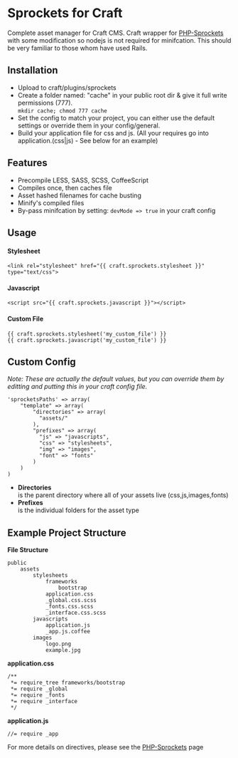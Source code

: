 # Sprockets for Craft

Complete asset manager for Craft CMS. Craft wrapper for [PHP-Sprockets](https://github.com/Nami-Doc/Sprockets-PHP) with some modification so nodejs is not required for minifcation. This should be very familiar to those whom have used Rails.


## Installation

* Upload to craft/plugins/sprockets
* Create a folder named: "cache" in your public root dir & give it full write permissions (777).    
`mkdir cache; chmod 777 cache`
* Set the config to match your project, you can either use the default settings or override them in your config/general.
* Build your application file for css and js. (All your requires go into application.(css|js) - See below for an example)

## Features
* Precompile LESS, SASS, SCSS, CoffeeScript
* Compiles once, then caches file
* Asset hashed filenames for cache busting
* Minify's compiled files
* By-pass minifcation by setting: `devMode => true` in your craft config

## Usage
#### Stylesheet
`<link rel="stylesheet" href="{{ craft.sprockets.stylesheet }}" type="text/css">`

#### Javascript
`<script src="{{ craft.sprockets.javascript }}"></script>`

#### Custom File
`{{ craft.sprockets.stylesheet('my_custom_file') }}`  
`{{ craft.sprockets.javascript('my_custom_file') }}`

## Custom Config
_Note: These are actually the default values, but you can override them by editting and putting this in your craft config file._

    'sprocketsPaths' => array(
        "template" => array(
			"directories" => array(
			  "assets/"
			),
			"prefixes" => array(
			  "js" => "javascripts",
			  "css" => "stylesheets",
			  "img" => "images",
			  "font" => "fonts"
			)
		)
	)

* **Directories**  
is the parent directory where all of your assets live (css,js,images,fonts)  
* **Prefixes**  
is the individual folders for the asset type

## Example Project Structure

**File Structure**

    public
        assets
            stylesheets
                frameworks
                    bootstrap
                application.css
                _global.css.scss
                _fonts.css.scss
                _interface.css.scss
            javascripts
                application.js
                _app.js.coffee
            images
                logo.png
                example.jpg

**application.css**

    /**
     *= require_tree frameworks/bootstrap
     *= require _global
     *= require _fonts
     *= require _interface
     */

**application.js**

    //= require _app
    
For more details on directives, please see the [PHP-Sprockets](https://github.com/Nami-Doc/Sprockets-PHP) page